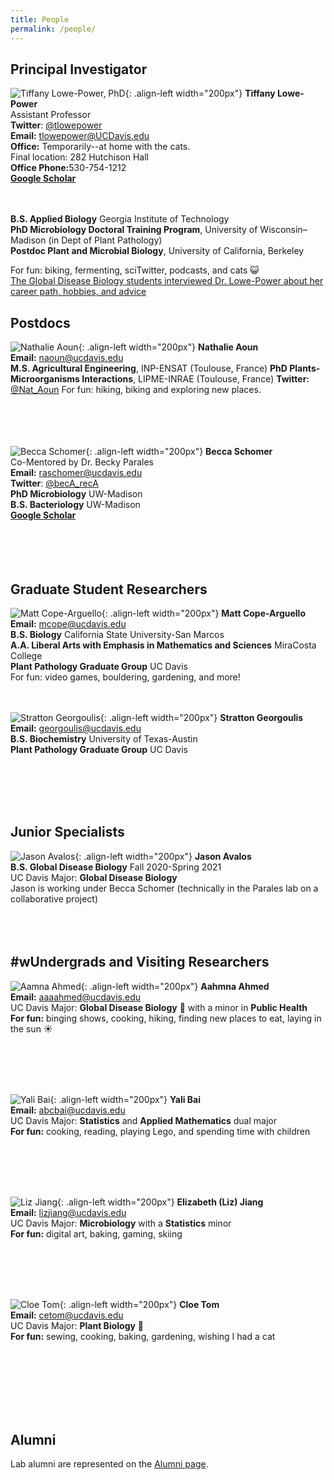 ```yaml
---
title: People
permalink: /people/
---
```


## Principal Investigator

![Tiffany Lowe-Power, PhD](/assets/people/portrait_lowepower.jpg){: .align-left width="200px"}
**Tiffany Lowe-Power** <br> 
Assistant Professor <br>
**Twitter**: [@tlowepower](https://twitter.com/TLowePower) <br>
**Email:** tlowepower@UCDavis.edu <br>
**Office:** Temporarily--at home with the cats. <br>Final location: 282 Hutchison Hall <br> 
**Office Phone:** ​530-754-1212 <br>
[**Google Scholar**](https://scholar.google.com/citations?user=aMxz2moAAAAJ&hl=en) <br><br><br>

**B.S. Applied Biology** Georgia Institute of Technology
<br> **PhD Microbiology Doctoral Training Program**, University of Wisconsin–Madison (in Dept of Plant Pathology)
<br> **Postdoc Plant and Microbial Biology**, University of California, Berkeley 

For fun: biking, fermenting, sciTwitter, podcasts, and cats 😺
<br> [The Global Disease Biology students interviewed Dr. Lowe-Power about her career path, hobbies, and advice](https://gdb.ucdavis.edu/news/professor-spotlight-tiffany-lowe-power)

## Postdocs
![Nathalie Aoun](/assets/people/portrait_aoun.jpg){: .align-left width="200px"}
**Nathalie Aoun** <br> 
**Email:** naoun@ucdavis.edu <br>
**M.S. Agricultural Engineering**, INP-ENSAT (Toulouse, France)
**PhD Plants-Microorganisms Interactions**, LIPME-INRAE (Toulouse, France)
**Twitter:** [@Nat_Aoun](https://twitter.com/nat_aoun)
For fun: hiking, biking and exploring new places. 
<br><br><br><br><br>

![Becca Schomer](/assets/people/portrait_schomer.jpg){: .align-left width="200px"}
**Becca Schomer** <br> 
Co-Mentored by Dr. Becky Parales <br>
**Email:** raschomer@ucdavis.edu  <br>
**Twitter**: [@becA_recA](https://twitter.com/becA_recA) <br>
**PhD Microbiology** UW-Madison <br>
**B.S. Bacteriology** UW-Madison <br>
[**Google Scholar**](https://scholar.google.com/citations?user=dkiS81YAAAAJ&hl=en) <br><br>
<br><br><br>
## Graduate Student Researchers

![Matt Cope-Arguello](/assets/people/portrait_cope-arguello.jpg){: .align-left width="200px"}
**Matt Cope-Arguello** <br> 
**Email:** mcope@ucdavis.edu <br>
**B.S. Biology** California State University-San Marcos <br>
**A.A. Liberal Arts with Emphasis in Mathematics and Sciences** MiraCosta College <br>
**Plant Pathology Graduate Group** UC Davis<br>
For fun: video games, bouldering, gardening, and more!
<br><br><br>

![Stratton Georgoulis](/assets/people/portrait_georgoulis.jpg){: .align-left width="200px"}
**Stratton Georgoulis** <br> 
**Email:** georgoulis@ucdavis.edu <br>
**B.S. Biochemistry** University of Texas-Austin <br>
**Plant Pathology Graduate Group** UC Davis

<br><br><br><br>

## Junior Specialists
![Jason Avalos](/assets/people/portrait_avalos.jpg){: .align-left width="200px"}
**Jason Avalos** <br> 
**B.S.  Global Disease Biology** 
Fall 2020-Spring 2021 <br>
UC Davis Major: **Global Disease Biology**  <br>
Jason is working under Becca Schomer (technically in the Parales lab on a collaborative project)
<br><br><br><br>


## #wUndergrads and Visiting Researchers
![Aamna Ahmed](/assets/people/portrait_ahmed.jpg){: .align-left width="200px"}
**Aahmna Ahmed** <br>
**Email:** aaaahmed@ucdavis.edu <br>
UC Davis Major:  **Global Disease Biology** 🦠 with a minor in **Public Health**   <br>
**For fun:** binging shows, cooking, hiking, finding new places to eat, laying in the sun ☀️<br>

<br><br><br><br>


![Yali Bai](/assets/people/portrait_bai.jpg){: .align-left width="200px"}
**Yali Bai** <br>
**Email:** abcbai@ucdavis.edu <br>
UC Davis Major: **Statistics** and **Applied Mathematics** dual major  <br>
**For fun:** cooking, reading, playing Lego, and spending time with children<br>

<br><br><br><br>

![Liz Jiang](/assets/people/portrait_jiang.jpg){: .align-left width="200px"}
**Elizabeth (Liz) Jiang** <br>
**Email:**  lizjiang@ucdavis.edu <br>
UC Davis Major: **Microbiology** with a **Statistics** minor <br>
**For fun:** digital art, baking, gaming, skiing <br>

<br><br><br><br>

![Cloe Tom](/assets/people/portrait_tom.jpg){: .align-left width="200px"}
**Cloe Tom** <br>
**Email:**  cetom@ucdavis.edu <br>
UC Davis Major:  **Plant Biology** 🌱  <br>
**For fun:** sewing, cooking, baking, gardening, wishing I had a cat <br>

<br><br><br><br><br><br>

## Alumni

Lab alumni are represented on the [Alumni page](/alumni).







